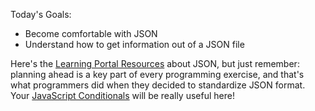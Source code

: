 Today's Goals: 
* Become comfortable with JSON
* Understand how to get information out of a JSON file

Here's the [Learning Portal Resources](https://learn.digitalcrafts.com/immersive/lessons/solving-problems-using-code/mapping/#what-is-json) about JSON, but just remember: planning ahead is a key part of every programming exercise, and that's what programmers did when they decided to standardize JSON format. Your [JavaScript Conditionals](https://learn.digitalcrafts.com/immersive/lessons/handling-user-input/javascript-101/#conditionals) will be really useful here!
